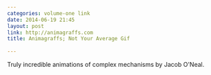 ```yaml
---
categories: volume-one link
date: 2014-06-19 21:45
layout: post
link: http://animagraffs.com
title: Animagraffs; Not Your Average Gif
  
---
```



Truly incredible animations of complex mechanisms by Jacob O'Neal. 
